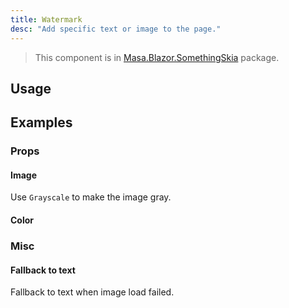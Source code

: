 ```yaml
---
title: Watermark
desc: "Add specific text or image to the page."
---
```


> This component is in [Masa.Blazor.SomethingSkia](https://www.nuget.org/packages/Masa.Blazor.SomethingSkia) package.

## Usage

<watermark-usage></watermark-usage>

## Examples

### Props

#### Image

Use `Grayscale` to make the image gray.

<masa-example file="Examples.labs.watermark.Image"></masa-example>

#### Color

<masa-example file="Examples.labs.watermark.Color"></masa-example>

### Misc

#### Fallback to text

Fallback to text when image load failed.

<masa-example file="Examples.labs.watermark.ImageErrorFallbackToText"></masa-example>
